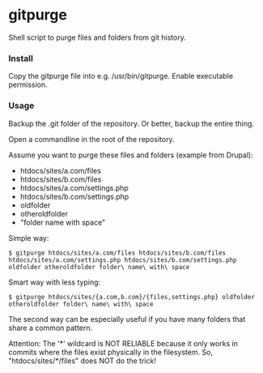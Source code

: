 gitpurge
========

Shell script to purge files and folders from git history.


### Install


Copy the gitpurge file into e.g. /usr/bin/gitpurge. Enable executable permission.

### Usage

Backup the .git folder of the repository. Or better, backup the entire thing.

Open a commandline in the root of the repository.

Assume you want to purge these files and folders (example from Drupal):
- htdocs/sites/a.com/files
- htdocs/sites/b.com/files
- htdocs/sites/a.com/settings.php
- htdocs/sites/b.com/settings.php
- oldfolder
- otheroldfolder
- "folder name with space"

Simple way:

    $ gitpurge htdocs/sites/a.com/files htdocs/sites/b.com/files htdocs/sites/a.com/settings.php htdocs/sites/b.com/settings.php oldfolder otheroldfolder folder\ name\ with\ space

Smart way with less typing:

    $ gitpurge htdocs/sites/{a.com,b.com}/{files,settings.php} oldfolder otheroldfolder folder\ name\ with\ space

The second way can be especially useful if you have many folders that share a common pattern.

Attention:
The '\*' wildcard is NOT RELIABLE because it only works in commits where the files exist physically in the filesystem. So, "htdocs/sites/\*/files" does NOT do the trick!
